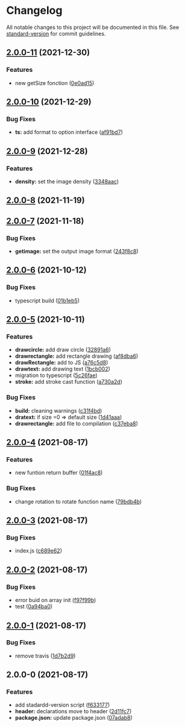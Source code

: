 # Changelog

All notable changes to this project will be documented in this file. See [standard-version](https://github.com/conventional-changelog/standard-version) for commit guidelines.

## [2.0.0-11](https://github.com/stephaneHerraiz/node-imagemagick-native-v2/compare/v2.0.0-10...v2.0.0-11) (2021-12-30)


### Features

* new getSize fonction ([0e0ad15](https://github.com/stephaneHerraiz/node-imagemagick-native-v2/commit/0e0ad15b5f3539b88e48ca997711da3034936b78))

## [2.0.0-10](https://github.com/stephaneHerraiz/node-imagemagick-native-v2/compare/v2.0.0-9...v2.0.0-10) (2021-12-29)


### Bug Fixes

* **ts:** add format to option interface ([af91bd7](https://github.com/stephaneHerraiz/node-imagemagick-native-v2/commit/af91bd72d4d80e02dd4a2d50a6d092d21c9ffd95))

## [2.0.0-9](https://github.com/stephaneHerraiz/node-imagemagick-native-v2/compare/v2.0.0-8...v2.0.0-9) (2021-12-28)


### Features

* **density:** set the image density ([3348aac](https://github.com/stephaneHerraiz/node-imagemagick-native-v2/commit/3348aac85f4313d0867284a42cade10569a333c0))

## [2.0.0-8](https://github.com/stephaneHerraiz/node-imagemagick-native-v2/compare/v2.0.0-7...v2.0.0-8) (2021-11-19)

## [2.0.0-7](https://github.com/stephaneHerraiz/node-imagemagick-native-v2/compare/v2.0.0-6...v2.0.0-7) (2021-11-18)


### Bug Fixes

* **getimage:** set the output image format ([243f8c8](https://github.com/stephaneHerraiz/node-imagemagick-native-v2/commit/243f8c8d876a36c1f2cac23ec7197473207bc30c))

## [2.0.0-6](https://github.com/stephaneHerraiz/node-imagemagick-native-v2/compare/v2.0.0-5...v2.0.0-6) (2021-10-12)


### Bug Fixes

* typescript build ([01b1eb5](https://github.com/stephaneHerraiz/node-imagemagick-native-v2/commit/01b1eb5879c47fe88f1001c665510112b1a84c84))

## [2.0.0-5](https://github.com/stephaneHerraiz/node-imagemagick-native-v2/compare/v2.0.0-4...v2.0.0-5) (2021-10-11)


### Features

* **drawcircle:** add draw circle ([32891a6](https://github.com/stephaneHerraiz/node-imagemagick-native-v2/commit/32891a658e5eb1af8496feee03fc60eccdc0c760))
* **drawrectangle:** add rectangle drawing  ([af8dba6](https://github.com/stephaneHerraiz/node-imagemagick-native-v2/commit/af8dba62480052c1951cc01b5c5ee51425db9c3f))
* **drawRectangle:** add to JS ([a76c5d8](https://github.com/stephaneHerraiz/node-imagemagick-native-v2/commit/a76c5d826be9c9a2c5b31a3177631e2869fa2eae))
* **drawtext:** add drawing text ([1bcb002](https://github.com/stephaneHerraiz/node-imagemagick-native-v2/commit/1bcb0028723394a93a7653a3511e3d00034b1e76))
* migration to typescript ([5c26fae](https://github.com/stephaneHerraiz/node-imagemagick-native-v2/commit/5c26fae40dbb0710b0ceecfa6aded84984ca3807))
* **stroke:** add stroke cast function ([a730a2d](https://github.com/stephaneHerraiz/node-imagemagick-native-v2/commit/a730a2d255a880088685ecac693eeb5594a58c0f))


### Bug Fixes

* **build:** cleaning warnings ([c31f4bd](https://github.com/stephaneHerraiz/node-imagemagick-native-v2/commit/c31f4bd774af7a93faedf799f3e5e6ce9dd56e91))
* **dratext:** if size =0 => default size ([1d41aaa](https://github.com/stephaneHerraiz/node-imagemagick-native-v2/commit/1d41aaaeaec1f4bcabf4d9d43aa1562781ab8a21))
* **drawrectangle:** add file to compilation ([c37eba8](https://github.com/stephaneHerraiz/node-imagemagick-native-v2/commit/c37eba889d7e953003cef0a8dc9ec16244c5ada6))

## [2.0.0-4](https://github.com/stephaneHerraiz/node-imagemagick-native-v2/compare/v2.0.0-3...v2.0.0-4) (2021-08-17)


### Features

* new funtion return buffer ([01f4ac8](https://github.com/stephaneHerraiz/node-imagemagick-native-v2/commit/01f4ac8ac05cf29f00c5d020c758f3a6254c9e7f))


### Bug Fixes

* change rotation to rotate function name ([79bdb4b](https://github.com/stephaneHerraiz/node-imagemagick-native-v2/commit/79bdb4b5dcddfc1bcc33f311397d429cabc9bc28))

## [2.0.0-3](https://github.com/stephaneHerraiz/node-imagemagick-native-v2/compare/v2.0.0-2...v2.0.0-3) (2021-08-17)


### Bug Fixes

* index.js ([c689e62](https://github.com/stephaneHerraiz/node-imagemagick-native-v2/commit/c689e62d27ca20baec02e047e1efb362fb5e8269))

## [2.0.0-2](https://github.com/stephaneHerraiz/node-imagemagick-native-v2/compare/v2.0.0-1...v2.0.0-2) (2021-08-17)


### Bug Fixes

* error buid on array init ([f97f99b](https://github.com/stephaneHerraiz/node-imagemagick-native-v2/commit/f97f99b26de23e208a47e48be68e62ee3e67f70f))
* test ([0a94ba0](https://github.com/stephaneHerraiz/node-imagemagick-native-v2/commit/0a94ba0ba1a00c48fc178f2f4f0b929af41d49fe))

## [2.0.0-1](https://github.com/stephaneHerraiz/node-imagemagick-native-v2/compare/v2.0.0-0...v2.0.0-1) (2021-08-17)


### Bug Fixes

* remove travis ([1d7b2d9](https://github.com/stephaneHerraiz/node-imagemagick-native-v2/commit/1d7b2d9a8eea17358e8322a8d4ec0b08393318fd))

## 2.0.0-0 (2021-08-17)


### Features

* add stadardd-version script ([f633177](https://github.com/stephaneHerraiz/node-imagemagick-native-v2/commit/f633177c8950fd61bbc60448d395cdac67bf499b))
* **header:** declarations move to header ([2d11fc7](https://github.com/stephaneHerraiz/node-imagemagick-native-v2/commit/2d11fc78e4959e8873d7ebfa0c5c7f437f2e4ce4))
* **package.json:** update package.json ([07adab8](https://github.com/stephaneHerraiz/node-imagemagick-native-v2/commit/07adab8ce1345a6acc613be6eccf5bd002b46b3c))
